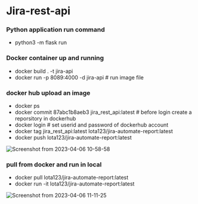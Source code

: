 # Jira-rest-api

### Python application run command
- python3 -m flask run

### Docker container up and running 
- docker build . -t jira-api
- docker run -p 8089:4000 -d jira-api # run image file

### docker hub upload an image
- docker ps
- docker commit 87abc1b8aeb3 jira_rest_api:latest # before login create a reporsitory in dockerhub
- docker login # set userid and password of dockerhub account
- docker tag jira_rest_api:latest lota123/jira-automate-report:latest
- docker push lota123/jira-automate-report:latest

![Screenshot from 2023-04-06 10-58-58](https://user-images.githubusercontent.com/23186076/230275936-4388c5e6-f4d1-4d67-988a-9b77f0b5f52d.png)

### pull from docker and run in local
- docker pull lota123/jira-automate-report:latest
- docker run -it lota123/jira-automate-report:latest

![Screenshot from 2023-04-06 11-11-25](https://user-images.githubusercontent.com/23186076/230277545-5d8028ca-abbe-420f-b5f7-aecde7dbe361.png)
